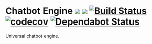 # Chatbot Engine [![](https://jitpack.io/v/Thibstars/Chatbot-Engine.svg)](https://jitpack.io/#Thibstars/Chatbot-Engine) [![](https://jitci.com/gh/Thibstars/spring-profile-utils/svg)](https://jitci.com/gh/Thibstars/chatbot-engine) [![Build Status](https://travis-ci.org/Thibstars/Chatbot-Engine.svg?branch=master)](https://travis-ci.org/Thibstars/Chatbot-Engine) [![codecov](https://codecov.io/gh/Thibstars/chatbot-engine/branch/master/graph/badge.svg)](https://codecov.io/gh/Thibstars/chatbot-engine) [![Dependabot Status](https://api.dependabot.com/badges/status?host=github&repo=Thibstars/Chatbot-Engine)](https://dependabot.com) #
Universal chatbot engine.